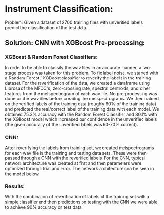 # Instrument Classification:
Problem: Given a dataset of 2700 training files with unverified labels, predict the classification of the test data.

## Solution: CNN with XGBoost Pre-processing:

### XGBoost & Random Forest Classifiers:
In order to be able to classify the wav files in an accurate manner, a two-stage process was taken for this problem. To fix label noise, we started with a Random Forest /  XGBoost classifier to reverify the labels in the training dataset. For the reverification of the data, we created a dataframe using Librosa of the MFCC's, zero-crossing rate, spectral centroids, and other features from the melspectrogram of each wav file. No pre-processing was done on the wav files before creating the melspectrograms. We then trained on the verified labels of the training data (roughly 60% of the training data) and predicted the real/correct label of the training data with each model. We obtained 75.3% accuracy with the Random Forest Classifier and 80.1% with the XGBoost model which increased our confidence in the unverified labels (the given accuracy of the unverified labels was 60-70% correct). 

### CNN:
After reverifying the labels from training set, we created melspectrograms for each wav file in the training and testing data sets. These were then passed through a CNN with the reverified labels. For the CNN, typical network architecture was created at first and then parameters were optimized through trial and error. The network architecture cna be seen in the model below. 

### Results:
With the combination of reverification of labels of the training set with a simple classifier and then predictions on testing with the CNN we were able to achieve 90% accuracy on test data. 

